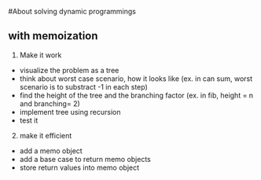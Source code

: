 #About solving dynamic programmings
## with memoization
1. Make it work
* visualize the problem as a tree
* think about worst case scenario, how it looks like
(ex. in can sum, worst scenario is to substract -1 in each step)
* find the height of the tree and the branching factor
(ex. in fib, height = n and branching= 2)
* implement tree using recursion
* test it

2. make it efficient
* add a memo object
* add a base case to return memo objects
* store return values into memo object